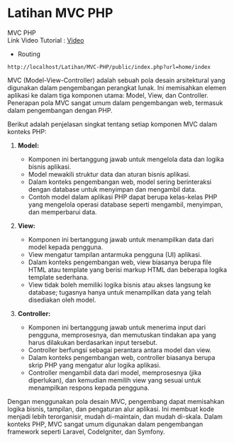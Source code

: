# Latihan MVC PHP
MVC PHP
 <br>
 Link Video Tutorial : [Video](https://www.youtube.com/playlist?list=PLFIM0718LjIVEh_d-h5wAjsdv2W4SAtkx)
 <br>

- Routing
```
http://localhost/Latihan/MVC-PHP/public/index.php?url=home/index
```

MVC (Model-View-Controller) adalah sebuah pola desain arsitektural yang digunakan dalam pengembangan perangkat lunak. Ini memisahkan elemen aplikasi ke dalam tiga komponen utama: Model, View, dan Controller. Penerapan pola MVC sangat umum dalam pengembangan web, termasuk dalam pengembangan dengan PHP.

Berikut adalah penjelasan singkat tentang setiap komponen MVC dalam konteks PHP:

1. **Model:**
   - Komponen ini bertanggung jawab untuk mengelola data dan logika bisnis aplikasi.
   - Model mewakili struktur data dan aturan bisnis aplikasi.
   - Dalam konteks pengembangan web, model sering berinteraksi dengan database untuk menyimpan dan mengambil data.
   - Contoh model dalam aplikasi PHP dapat berupa kelas-kelas PHP yang mengelola operasi database seperti mengambil, menyimpan, dan memperbarui data.

2. **View:**
   - Komponen ini bertanggung jawab untuk menampilkan data dari model kepada pengguna.
   - View mengatur tampilan antarmuka pengguna (UI) aplikasi.
   - Dalam konteks pengembangan web, view biasanya berupa file HTML atau template yang berisi markup HTML dan beberapa logika template sederhana.
   - View tidak boleh memiliki logika bisnis atau akses langsung ke database; tugasnya hanya untuk menampilkan data yang telah disediakan oleh model.

3. **Controller:**
   - Komponen ini bertanggung jawab untuk menerima input dari pengguna, memprosesnya, dan memutuskan tindakan apa yang harus dilakukan berdasarkan input tersebut.
   - Controller berfungsi sebagai perantara antara model dan view.
   - Dalam konteks pengembangan web, controller biasanya berupa skrip PHP yang mengatur alur logika aplikasi.
   - Controller mengambil data dari model, memprosesnya (jika diperlukan), dan kemudian memilih view yang sesuai untuk menampilkan respons kepada pengguna.

Dengan menggunakan pola desain MVC, pengembang dapat memisahkan logika bisnis, tampilan, dan pengaturan alur aplikasi. Ini membuat kode menjadi lebih terorganisir, mudah di-maintain, dan mudah di-skala. Dalam konteks PHP, MVC sangat umum digunakan dalam pengembangan framework seperti Laravel, CodeIgniter, dan Symfony.
